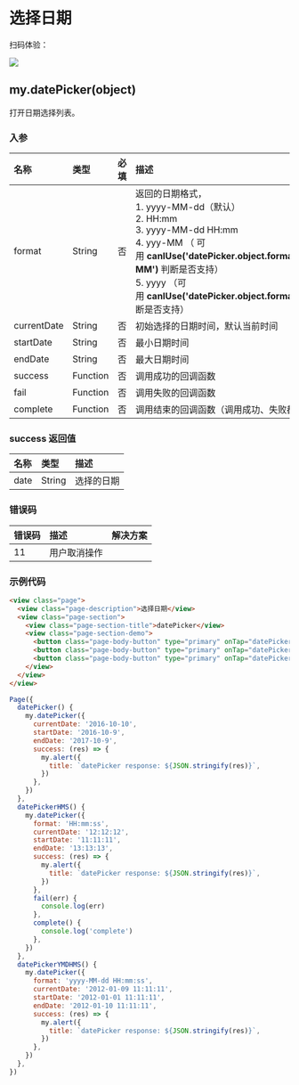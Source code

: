# 选择日期

扫码体验：

![](https://cache.amap.com/ecology/tool/miniapp/1563528055567.png)

## my.datePicker(object)
打开日期选择列表。

### 入参
| 名称 | 类型 | 必填 | 描述 | 版本 |
| :--- | :--- | :--- | :--- | :--- |
| format | String | 否 | 返回的日期格式，<br />1. yyyy-MM-dd（默认）<br />2. HH:mm <br />3. yyyy-MM-dd HH:mm <br />4. yyy-MM （ 可用 **canIUse('datePicker.object.format.yyyy-MM')** 判断是否支持）<br />5. yyyy （可用 **canIUse('datePicker.object.format.yyyy')** 判断是否支持）<br /> | v8.90.0 |
| currentDate | String | 否 | 初始选择的日期时间，默认当前时间 | v8.90.0 |
| startDate | String | 否 | 最小日期时间 | v8.90.0 |
| endDate | String | 否 | 最大日期时间 | v8.90.0 |
| success | Function | 否 | 调用成功的回调函数 | v8.90.0 |
| fail | Function | 否 | 调用失败的回调函数 | v8.90.0 |
| complete | Function | 否 | 调用结束的回调函数（调用成功、失败都会执行） | v8.90.0 |

### success 返回值
| 名称 | 类型 | 描述 |
| :--- | :--- | :--- |
| date | String | 选择的日期 |

### 错误码
| 错误码 | 描述 | 解决方案 |
| :--- | :--- | :--- |
| 11 | 用户取消操作 | |

### 示例代码

```html
<view class="page">
  <view class="page-description">选择日期</view>
  <view class="page-section">
    <view class="page-section-title">datePicker</view>
    <view class="page-section-demo">
      <button class="page-body-button" type="primary" onTap="datePicker">选择日期-1</button>
      <button class="page-body-button" type="primary" onTap="datePickerHMS">选择日期-2</button>
      <button class="page-body-button" type="primary" onTap="datePickerYMDHMS">选择日期-3</button>
    </view>
  </view>
</view>
```

```javascript
Page({
  datePicker() {
    my.datePicker({
      currentDate: '2016-10-10',
      startDate: '2016-10-9',
      endDate: '2017-10-9',
      success: (res) => {
        my.alert({
          title: `datePicker response: ${JSON.stringify(res)}`,
        })
      },
    })
  },
  datePickerHMS() {
    my.datePicker({
      format: 'HH:mm:ss',
      currentDate: '12:12:12',
      startDate: '11:11:11',
      endDate: '13:13:13',
      success: (res) => {
        my.alert({
          title: `datePicker response: ${JSON.stringify(res)}`,
        })
      },
      fail(err) {
        console.log(err)
      },
      complete() {
        console.log('complete')
      },
    })
  },
  datePickerYMDHMS() {
    my.datePicker({
      format: 'yyyy-MM-dd HH:mm:ss',
      currentDate: '2012-01-09 11:11:11',
      startDate: '2012-01-01 11:11:11',
      endDate: '2012-01-10 11:11:11',
      success: (res) => {
        my.alert({
          title: `datePicker response: ${JSON.stringify(res)}`,
        })
      },
    })
  },
})
```
